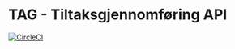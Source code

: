 TAG - Tiltaksgjennomføring API
===================================
[![CircleCI](https://circleci.com/gh/navikt/tiltaksgjennomforing-api.svg?style=svg)](https://circleci.com/gh/navikt/tiltaksgjennomforing-api)
